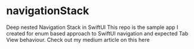 # navigationStack
Deep nested Navigation Stack in SwiftUI
This repo is the sample app I created for enum based approach to SwiftUI navigation and expected Tab View behaviour.
Check out my medium article on this here
